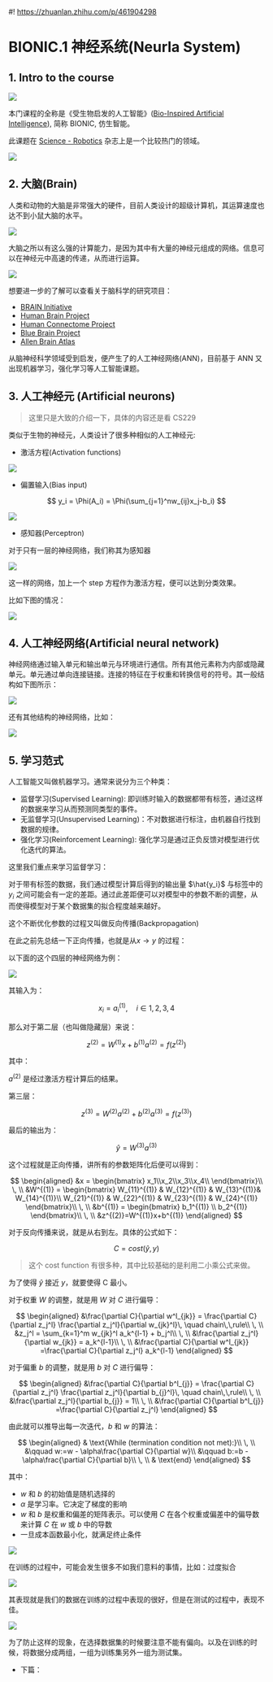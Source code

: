 #! https://zhuanlan.zhihu.com/p/461904298
# BIONIC.1 神经系统(Neurla System)

## 1. Intro to the course

![ ](./pics/intro_pics.png)

本门课程的全称是《受生物启发的人工智能》([Bio-Inspired Artificial Intelligence](https://baibook.epfl.ch/contents.html)), 简称 BIONIC, 仿生智能。

此课题在 [Science - Robotics](https://www.science.org/journal/scirobotics) 杂志上是一个比较热门的领域。

![ ](pics/science.png)

## 2. 大脑(Brain)

人类和动物的大脑是非常强大的硬件，目前人类设计的超级计算机，其运算速度也达不到小鼠大脑的水平。

![ ](./pics/brain.png)

大脑之所以有这么强的计算能力，是因为其中有大量的神经元组成的网络。信息可以在神经元中高速的传递，从而进行运算。

![ ](pics/nerrons.png)


想要进一步的了解可以查看关于脑科学的研究项目：

- [BRAIN Initiative](https://www.braininitiative.org/)
- [Human Brain Project](https://www.humanbrainproject.eu/en/)
- [Human Connectome Project](http://www.humanconnectomeproject.org/)
- [Blue Brain Project](https://bbp.epfl.ch/nmc-portal/welcome.html)
- [Allen Brain Atlas](http://casestudies.brain-map.org/celltax)

从脑神经科学领域受到启发，便产生了的人工神经网络(ANN)，目前基于 ANN 又出现机器学习，强化学习等人工智能课题。

## 3. 人工神经元 (Artificial neurons)

> 这里只是大致的介绍一下，具体的内容还是看 CS229

类似于生物的神经元，人类设计了很多种相似的人工神经元:

- 激活方程(Activation functions)

![ ](pics/activetion.png)

- 偏置输入(Bias input)

$$
y_i = \Phi(A_i) = \Phi(\sum_{j=1}^nw_{ij}x_j-b_i)
$$

![ ](pics/network.png)

- 感知器(Perceptron)

对于只有一层的神经网络，我们称其为感知器

![ ](pics/perceptron.png)

这一样的网络，加上一个 step 方程作为激活方程，便可以达到分类效果。

比如下图的情况：

![ ](pics/separating.png)

## 4. 人工神经网络(Artificial neural network)

神经网络通过输入单元和输出单元与环境进行通信。所有其他元素称为内部或隐藏单元。单元通过单向连接链接。连接的特征在于权重和转换信号的符号。其一般结构如下图所示：

![ ](pics/ANN.png)

还有其他结构的神经网络，比如：

![ ](pics/architectures.png)

## 5. 学习范式

人工智能又叫做机器学习。通常来说分为三个种类：

- 监督学习(Supervised Learning): 即训练时输入的数据都带有标签，通过这样的数据来学习从而预测同类型的事件。
- 无监督学习(Unsupervised Learning)：不对数据进行标注，由机器自行找到数据的规律。
- 强化学习(Reinforcement Learning): 强化学习是通过正负反馈对模型进行优化迭代的算法。

这里我们重点来学习监督学习：

对于带有标签的数据，我们通过模型计算后得到的输出量 $\hat{y_i}$ 与标签中的 $y_i$ 之间可能会有一定的差距。通过此差距便可以对模型中的参数不断的调整，从而使得模型对于某个数据集的拟合程度越来越好。

这个不断优化参数的过程又叫做反向传播(Backpropagation)

在此之前先总结一下正向传播，也就是从$x \rightarrow y$ 的过程：

以下面的这个四层的神经网络为例：

![ ](./pics/NNM.jpeg)

其输入为：

$$
x_i = a_i^{(1)}, \quad i\in {1,2,3,4}
$$

那么对于第二层（也叫做隐藏层）来说：

$$
z^{(2)} = W^{(1)}x + b^{(1)}
a^{(2)} = f(z^{(2)})
$$

其中：

$a^{(2)}$ 是经过激活方程计算后的结果。

第三层：

$$
z^{(3)} = W^{(2)}a^{(2)} + b^{(2)}
a^{(3)} = f(z^{(3)})
$$

最后的输出为：

$$
\hat{y} = W^{(3)}a^{(3)}
$$

这个过程就是正向传播，讲所有的参数矩阵化后便可以得到：

$$
\begin{aligned}
    &x = \begin{bmatrix}
    x_1\\x_2\\x_3\\x_4\\
\end{bmatrix}\\
\,
\\
    &W^{(1)} = \begin{bmatrix}
        W_{11}^{(1)} & W_{12}^{(1)} & W_{13}^{(1)}& W_{14}^{(1)}\\
        W_{21}^{(1)} & W_{22}^{(1)} & W_{23}^{(1)} & W_{24}^{(1)}
    \end{bmatrix}\\
\,
\\
&b^{(1)} = \begin{bmatrix}
    b_1^{(1)}    \\
    b_2^{(1)}
\end{bmatrix}\\
\,
\\
&z^{(2)}=W^{(1)}x+b^{(1)}
\end{aligned}
$$

对于反向传播来说，就是从右到左。具体的公式如下：

$$
C = cost(\hat{y},y)
$$

> 这个 cost function 有很多种，其中比较基础的是利用二小乘公式来做。

为了使得 $\hat{y}$ 接近 $y$，就要使得 C 最小。

对于权重 $W$ 的调整，就是用 $W$ 对 $C$ 进行偏导：

$$
\begin{aligned}
    &\frac{\partial C}{\partial w^l_{jk}} = 
    \frac{\partial C}{\partial z_j^l} \frac{\partial z_j^l}{\partial w_{jk}^l}\, \quad chain\,\,rule\\
    \,
    \\
    &z_j^l = \sum_{k=1}^m w_{jk}^l a_k^{l-1} + b_j^l\\
    \,
    \\
    &\frac{\partial z_j^l}{\partial w_{jk}} = a_k^{l-1}\\
    \,
    \\
    &\frac{\partial C}{\partial w^l_{jk}} =\frac{\partial C}{\partial z_j^l} a_k^{l-1}
\end{aligned}
$$

对于偏重 $b$ 的调整，就是用 $b$ 对 $C$ 进行偏导：

$$
\begin{aligned}
    &\frac{\partial C}{\partial b^l_{j}} = 
    \frac{\partial C}{\partial z_j^l} \frac{\partial z_j^l}{\partial b_{j}^l}\, \quad chain\,\,rule\\
    \,
    \\
    &\frac{\partial z_j^l}{\partial b_{j}} = 1\\
    \,
    \\
    &\frac{\partial C}{\partial b^l_{j}} =\frac{\partial C}{\partial z_j^l}
\end{aligned}
$$

由此就可以推导出每一次迭代，$b$ 和 $w$ 的算法：

$$
\begin{aligned}
& \text{While (termination condition not met):}\\
\,
\\
    &\qquad w:=w - \alpha\frac{\partial C}{\partial w}\\
    &\qquad b:=b - \alpha\frac{\partial C}{\partial b}\\
\,
\\
& \text{end}
\end{aligned}
$$

其中：

- $w$ 和 $b$ 的初始值是随机选择的
- $\alpha$ 是学习率。它决定了梯度的影响
- $w$ 和 $b$ 是权重和偏差的矩阵表示。可以使用 $C$ 在各个权重或偏差中的偏导数来计算 $C$ 在 $w$ 或 $b$ 中的导数
- 一旦成本函数最小化，就满足终止条件

![ ](pics/back.png)

在训练的过程中，可能会发生很多不如我们意料的事情，比如：过度拟合

![ ](pics/overfit.png)

其表现就是我们的数据在训练的过程中表现的很好，但是在测试的过程中，表现不佳。

![ ](pics/overfit_graph.png)

为了防止这样的现象，在选择数据集的时候要注意不能有偏向。以及在训练的时候，将数据分成两组，一组为训练集另外一组为测试集。

- 下篇：[]()